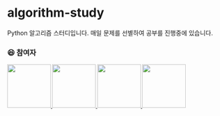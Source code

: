 # algorithm-study

Python 알고리즘 스터디입니다.
매일 문제를 선별하여 공부를 진행중에 있습니다.

### :laughing: <strong> 참여자

<div>
  <a href="https://github.com/stellakyunghwa">
    <img src="https://avatars.githubusercontent.com/u/90432188?v=4" width="100" style="max-width: 100%;">
  </a>
  <a href="https://github.com/1212Hong">
    <img src="https://avatars.githubusercontent.com/u/101040824?v=4" width="100" style="max-width: 100%;">
  </a>
  <a href="https://github.com/pooootato">
    <img src="https://avatars.githubusercontent.com/u/110072993?v=4" width="100" style="max-width: 100%;">
  </a>
  <a href="https://github.com/sdm6410">
    <img src="https://avatars.githubusercontent.com/u/41135138?v=4" width="100" style="max-width: 100%;">
  </a>
</div>
